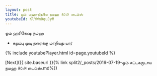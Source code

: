 ```yaml
---
layout: post
title: ஓம் மஹாநிதயே நமஹ ௧௦௮ டைம்ஸ்
youtubeId: KlYWm0quJyM
---
```

 
 
 ஓம் ஹரிகேஷ நமஹ  
 
 -  கறுப்பு முடி நரைக்கு மாறியது யார் 
 
  
 
  
 
 
 
 
 
 


{% include youtubePlayer.html id=page.youtubeId %}
 
[Next]({{ site.baseurl }}{% link  split2/_posts/2016-07-19-ஓம் சட்டகருடாய நமஹ ௧௦௮ டைம்ஸ்.md%})
 
